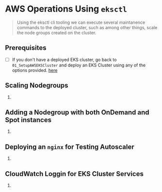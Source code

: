 # AWS Operations Using `eksctl`

> Using the eksctl cli tooling we can execute several maintanence commands to the deployed cluster, such as among other things, scale the node groups created on the cluster. 

## Prerequisites
- [ ] If you don't have a deployed EKS cluster, go back to `01_SetupAWSEKSCluster` and deploy an EKS Cluster using any of the options provided. [here](https://github.com/rodriggj/aws-eks/blob/master/01_SetupAWSEKSCluster/readme.md#setup-aws-eks-cluster)

## Scaling Nodegroups

1. 

## Adding a Nodegroup with both OnDemand and Spot instances

1. 

## Deploying an `nginx` for Testing Autoscaler

1. 

## CloudWatch Loggin for EKS Cluster Services

1. 